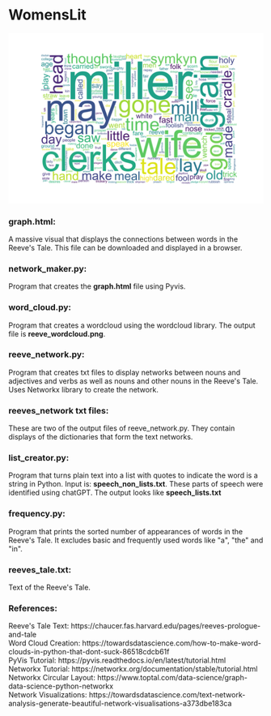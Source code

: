 # WomensLit
 
![Word Cloud](reeve_wordcloud.png)
<h3>graph.html:</h3> A massive visual that displays the connections between words in the Reeve's Tale. This file can be downloaded and displayed in a browser.<br>
<h3>network_maker.py:</h3> Program that creates the <strong>graph.html</strong> file using Pyvis. 
<h3>word_cloud.py:</h3> Program that creates a wordcloud using the wordcloud library. The output file is <strong>reeve_wordcloud.png</strong>.
<h3>reeve_network.py:</h3> Program that creates txt files to display networks between nouns and adjectives and verbs as well as nouns and other nouns in the Reeve's Tale. Uses Networkx library to create the network.
<h3>reeves_network txt files:</h3>These are two of the output files of reeve_network.py. They contain displays of the dictionaries that form the text networks.
<h3>list_creator.py:</h3> Program that turns plain text into a list with quotes to indicate the word is a string in Python. Input is: <strong>speech_non_lists.txt</strong>. These parts of speech were identified using chatGPT. The output looks like <strong>speech_lists.txt</strong>
<h3>frequency.py:</h3> Program that prints the sorted number of appearances of words in the Reeve's Tale. It excludes basic and frequently used words like "a", "the" and "in".
 <h3>reeves_tale.txt:</h3> Text of the Reeve's Tale.<br>
 <h3>References:</h3>
 Reeve's Tale Text: https://chaucer.fas.harvard.edu/pages/reeves-prologue-and-tale<br>
 Word Cloud Creation: https://towardsdatascience.com/how-to-make-word-clouds-in-python-that-dont-suck-86518cdcb61f<br>
 PyVis Tutorial: https://pyvis.readthedocs.io/en/latest/tutorial.html<br>
 Networkx Tutorial: https://networkx.org/documentation/stable/tutorial.html<br>
 Networkx Circular Layout: https://www.toptal.com/data-science/graph-data-science-python-networkx<br>
 Network Visualizations: https://towardsdatascience.com/text-network-analysis-generate-beautiful-network-visualisations-a373dbe183ca<br>
 
